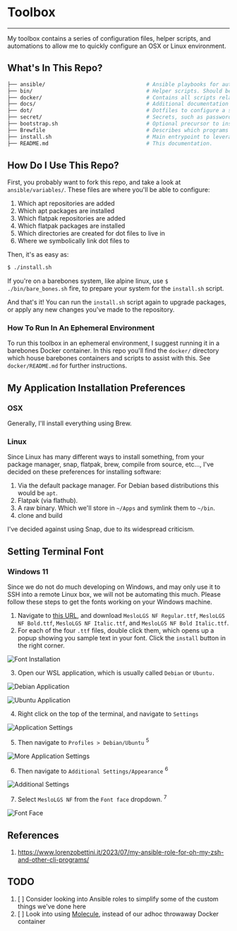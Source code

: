 # Toolbox

---

My toolbox contains a series of configuration files, helper scripts, and automations to allow me to quickly configure an OSX or Linux environment.

## What's In This Repo?

```bash
├── ansible/                                # Ansible playbooks for automation.
├── bin/                                    # Helper scripts. Should be added to $PATH for user convenience.
├── docker/                                 # Contains all scripts related to using Docker to easily test out this toolbox in a throwaway environment.
├── docs/                                   # Additional documentation that supplements this `README.md`
├── dot/                                    # Dotfiles to configure a slew of programs and environments.
├── secret/                                 # Secrets, such as passwords. Purposefully ignored by Git, and populated on each individual machine.
├── bootstrap.sh                            # Optional precursor to install.sh for barebones systems, which prepares an environment for install.sh to be ran.
├── Brewfile                                # Describes which programs to install with Brew.
├── install.sh                              # Main entrypoint to leverage this Toolbox to configure an environment just the way I like it.
├── README.md                               # This documentation.
```

## How Do I Use This Repo?

First, you probably want to fork this repo, and take a look at `ansible/variables/`. These files are where you'll be able to configure:

1. Which apt repositories are added
2. Which apt packages are installed
3. Which flatpak repositories are added
4. Which flatpak packages are installed
5. Which directories are created for dot files to live in
6. Where we symbolically link dot files to

Then, it's as easy as:

```bash
$ ./install.sh
```

If you're on a barebones system, like alpine linux, use `$ ./bin/bare_bones.sh` fire, to prepare your system for the `install.sh` script.

And that's it! You can run the `install.sh` script again to upgrade packages, or apply any new changes you've made to the repository.

### How To Run In An Ephemeral Environment

To run this toolbox in an ephemeral environment, I suggest running it in a barebones Docker container. In this repo you'll find the `docker/` directory which house  barebones containers and scripts to assist with this. See `docker/README.md` for further instructions.

## My Application Installation Preferences

### OSX

Generally, I'll install everything using Brew.

### Linux

Since Linux has many different ways to install something, from your package manager, snap, flatpak, brew, compile from source, etc...,  I've decided on these preferences for installing software:

1. Via the default package manager. For Debian based distributions this would be `apt`.
2. Flatpak (via flathub).
3. A raw binary. Which we'll store in `~/Apps` and symlink them to `~/bin`.
4. clone and build

I've decided against using Snap, due to its widespread criticism.

## Setting Terminal Font

### Windows 11

Since we do not do much developing on Windows, and may only use it to SSH into a remote Linux box, we will not be automating this much. Please follow these steps to get the fonts working on your Windows machine.

1. Navigate to [this URL](https://github.com/romkatv/powerlevel10k#manual-font-installation), and download `MesloLGS NF Regular.ttf`, `MesloLGS NF Bold.ttf`, `MesloLGS NF Italic.ttf`, and `MesloLGS NF Bold Italic.ttf`.
2. For each of the four `.ttf` files, double click them, which opens up a popup showing you sample text in your font. Click the `install` button in the right corner.

![Font Installation](./docs/res/font-installation.png)

3. Open our WSL application, which is usually called `Debian` or `Ubuntu.`

![Debian Application](./docs/res/debian-application.png)

![Ubuntu Application](./docs/res/ubuntu-application.png)

4. Right click on the top of the terminal, and navigate to `Settings`

![Application Settings](./docs/res/application-settings.png)

5. Then navigate to `Profiles > Debian/Ubuntu` <sup>5</sup>

![More Application Settings](./docs/res/application-settings2.png)

6. Then navigate to `Additional Settings/Appearance` <sup>6</sup>

![Additional Settings](./docs/res/additional-settings.png)

7. Select `MesloLGS NF` from the `Font face` dropdown. <sup>7</sup>

![Font Face](./docs/res/font-face.png)

## References

1. https://www.lorenzobettini.it/2023/07/my-ansible-role-for-oh-my-zsh-and-other-cli-programs/

## TODO

1. [ ] Consider looking into Ansible roles to simplify some of the custom things we've done here
2. [ ] Look into using [Molecule](https://ansible.readthedocs.io/projects/molecule/), instead of our adhoc throwaway Docker container
